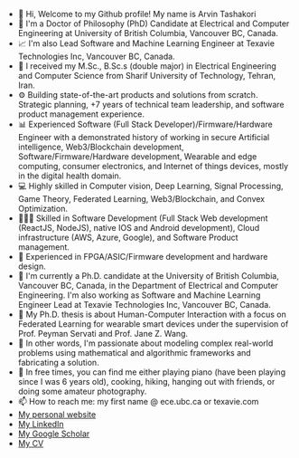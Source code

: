 - 👋 Hi, Welcome to my Github profile! My name is Arvin Tashakori
- 🔋 I'm a Doctor of Philosophy (PhD) Candidate at Electrical and Computer Engineering at University of British Columbia, Vancouver BC, Canada.
- 📈 I'm also Lead Software and Machine Learning Engineer at Texavie Technologies Inc, Vancouver BC, Canada.
- 🔋 I received my M.Sc., B.Sc.s (double major) in Electrical Engineering and Computer Science from Sharif University of Technology, Tehran, Iran.
- ⚙️ Building state-of-the-art products and solutions from scratch. Strategic planning, +7 years of technical team leadership, and software product management experience.
- 📊 Experienced Software (Full Stack Developer)/Firmware/Hardware Engineer with a demonstrated history of working in secure Artificial intelligence, Web3/Blockchain development, Software/Firmware/Hardware development, Wearable and edge computing, consumer electronics, and Internet of things devices, mostly in the digital health domain.
- 💻 Highly skilled in Computer vision, Deep Learning, Signal Processing, Game Theory, Federated Learning, Web3/Blockchain, and Convex Optimization.
- 👨🏻‍💻 Skilled in Software Development (Full Stack Web development (ReactJS, NodeJS), native IOS and Android development), Cloud infrastructure (AWS, Azure, Google), and Software Product management.
- 🔋 Experienced in FPGA/ASIC/Firmware development and hardware design.
- 🏢 I'm currently a Ph.D. candidate at the University of British Columbia, Vancouver BC, Canada, in the Department of Electrical and Computer Engineering. I'm also working as Software and Machine Learning Engineer Lead at Texavie Technologies Inc, Vancouver BC, Canada.
- 👀 My Ph.D. thesis is about Human-Computer Interaction with a focus on Federated Learning for wearable smart devices under the supervision of Prof. Peyman Servati and Prof. Jane Z. Wang.
- 📝 In other words, I'm passionate about modeling complex real-world problems using mathematical and algorithmic frameworks and fabricating a solution.
- 💞️ In free times, you can find me either playing piano (have been playing since I was 6 years old), cooking, hiking, hanging out with friends, or doing some amateur photography.
- 📫 How to reach me: my first name @ ece.ubc.ca or texavie.com
- [My personal website](https://arvintashakori.com)
- [My LinkedIn](https://www.linkedin.com/in/arvin-tashakori-b2b707aa/)
- [My Google Scholar](https://scholar.google.com/citations?user=8pFUPnQAAAAJ&hl=en)
- [My CV](https://drive.google.com/file/d/1qiEI8SkPuYrSIwyyMnq9SMOB2w1XVyh3/view?usp=share_link)

<!---
arvintashakori/arvintashakori is a ✨ special ✨ repository because its `README.md` (this file) appears on your GitHub profile.
You can click the Preview link to take a look at your changes.
--->
